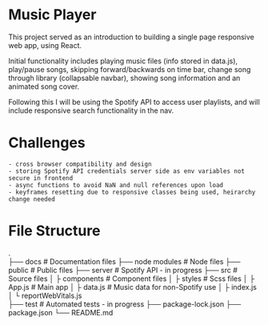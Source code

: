 # Music Player

This project served as an introduction to building a single page responsive web app, using React.

Initial functionality includes playing music files (info stored in data.js), play/pause songs, skipping forward/backwards on time bar, change song through library (collapsable navbar), showing song information and an animated song cover.

Following this I will be using the Spotify API to access user playlists, and will include responsive search functionality in the nav. 

# Challenges

    - cross browser compatibility and design
    - storing Spotify API credentials server side as env variables not secure in frontend
    - async functions to avoid NaN and null references upon load
    - keyframes resetting due to responsive classes being used, heirarchy change needed

# File Structure

.                  
├── docs                    # Documentation files
├── node modules            # Node files
├── public                  # Public files
├── server                  # Spotify API - in progress
├── src                     # Source files 
│    ├ components           # Component files
│    ├ styles               # Scss files
│    ├ App.js               # Main app
│    ├ data.js              # Music data for non-Spotify use
│    ├ index.js             
│    └ reportWebVitals.js   
├── test                    # Automated tests - in progress
├── package-lock.json
├── package.json
└── README.md